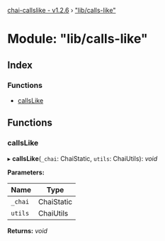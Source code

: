 [chai-callslike - v1.2.6](../README.md) › ["lib/calls-like"](_lib_calls_like_.md)

# Module: "lib/calls-like"

## Index

### Functions

* [callsLike](_lib_calls_like_.md#callslike)

## Functions

###  callsLike

▸ **callsLike**(`_chai`: ChaiStatic, `utils`: ChaiUtils): *void*

**Parameters:**

Name | Type |
------ | ------ |
`_chai` | ChaiStatic |
`utils` | ChaiUtils |

**Returns:** *void*
